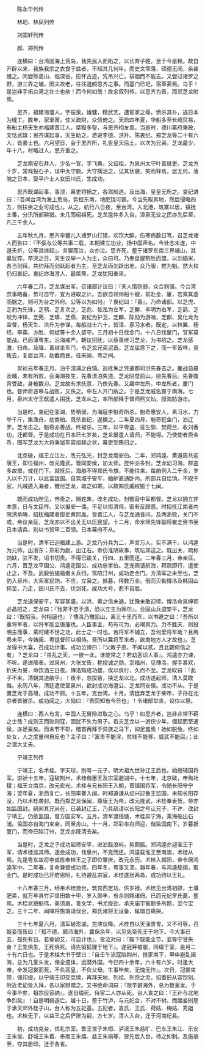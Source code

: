 <!-- { "loadSidebar": true } -->
　　陈永华列传

　　林圯、林凤列传

　　刘国轩列传

　　颜、郑列传

　　连横曰：台湾固海上荒岛，我先民入而拓之，以长育子姓，至于今是赖。故自开辟以来，我族我宗之衣食于兹者，不知其几何年。而史文零落，硕德无闻，余甚憾之。间尝陟高山、临深谷，揽怀古迹，凭吊兴亡，徘徊而不能去。又尝过诸罗之野，游三界之埔，田夫故老，往往道颜思齐之事。而基门已圯，宿草茀焉。鸟乎！是岂非手拓台湾之壮士也欤！而今何如哉！故余叙列传，以思齐为首，而郑芝龙附焉。

　　思齐，福建海澄人，字振泉。雄健，精武艺。遭宦家之辱，愤杀其仆，逃日本为缝工。数年，家渐富，仗义疏财，众信倚之。天启四年夏，华船多至长崎贸易，有船主杨天生亦福建晋江人，桀黠多智，与恩齐相友善。当是时，德川幕府秉政，文恬武嬉；思齐谋起事，天生助之。游说李德、洪升、陈衷纪、郑芝龙等二十有六人，皆豪士也。六月望日，会于恩齐所，礼告皇天后土，以次为兄弟。芝龙最少，年十八，材略过人，思齐重之。

　　芝龙南安石井人，少名一官，字飞黄。父绍祖，为泉州太守叶善继吏。芝龙方十岁，常戏投石子，误中太守额。大守擒治之，见其状貌，笑而释焉。居无何，落魄之日本，娶平户士人女田川氏，生成功。

　　思齐既谋起事，事泄，幕吏将捕之，各驾船逃。及出海，皇皇无所之。哀纪进曰：『吾闻台湾为海上荒岛，势控东南，地肥饶可霸。今当先取其地，然后侵略四方，则扶余之业可成也』。从之。航行八日夜，至台湾。入北港，筑寨以居，镇抚土番，分汛所部耕猎。未几而绍祖死。芝龙昆仲多入台，漳泉无业之民亦先后至，凡三千余人。

　　五年秋九月，思齐率健儿入诸罗山打猎，欢饮大醉，伤寒病数日笃，召芝龙诸人而告曰：『不佞与公等共事二载，本期建立功业，扬中国声名。今壮志未遂，中道夭折，公等其继起』。言罢而泣，众亦泣。思齐死，塟于诸罗东南三界埔山，其墓犹存。卒哭之日，天生议举一人为主，众曰可。乃奉盘鍉割牲而盟，以剑插米，各当剑拜，共约拜而剑跃起者为主。至芝龙而剑跃出地，众乃服，推为魁。然大权仍归衷纪。衷纪亦海澄人，最桀骜，芝龙犹阳奉焉。

　　六年春二月，芝龙谋出军。召诸部计议曰：『夫人惰则弱，众合则强。今台湾庶事略备，势可自守，宜为进取之计。吾欲自领师船十艘，前赴金、厦，若乘其虚而据之，则可为台之外府。公等以为如何』？衷纪曰：『善』。乃命诸部。以芝虎、芝豹为先锋，芝鹗、芝豸次之，芝彪、张泓为左军，芝獬、李明为右军，芝鹄、芝蛟为冲锋，芝莞、芝蟒、芝燕、衷纪为护卫，芝麟、陈勋为游哨，芝麒、吴化龙为监督，杨天生、洪升为参谋。每船战士六十，皆漳、泉习水者。既定，以林翼、杨经、李英、方胜、何斌等十余人留守。三月初十日伐金门，十八日伐厦门，官军莫能战。已而薄粤东，沿海戒严。朝议招抚，以蔡善继习芝龙，为书招之。芝龙感激，归命。及降，善继坐军门，令芝龙兄弟泥首。芝龙屈意下之，而一军皆哗，竟叛去，复居台湾，劫截商民，往来闽、粤之间。

　　崇祯元年春正月，泊于漳浦之白镇。巡抚朱之凭遣都司洪先春击之。鏖战自晨及晡，未有所败。会海潮夜生，先春漂泊失道。芝龙阴度前山，绕先春后。先春腹背受敌，身被数刃。芝龙故有求抚意，乃佚先春。又趣中左所。中左所者，厦门也。督师俞咨皋与战败，又佚之。中左人开门纳之。于是芝龙威名震于南海。七月，泉州太守王猷遣人招抚，芝龙从之，率所部降于督师熊文灿，授海防游击。

　　当是时，衷纪在澎湖，势稍弱，为海寇李魁奇所杀。魁奇惠安人，素习水，力举千斤，集渔舟，劫商舶。既杀衷纪，遂据之。二年夏四月，魁奇犯金门，泊辽罗。芝龙击之。魁奇亦善战，终被杀。三年，以平粤盗、征生黎、焚荷兰、收刘香功，迁都督。于是成功在日本已七岁矣，芝龙屡遣人请归，不能得。乃使使者赍金币，图写芝龙为大将秉钺军容烜赫之状，幕吏受贿归之。

　　北京破，福王立江左，改元弘光，封芝龙南安伯。二年，郑鸿逵、黄道周共迎唐王，即位福州，改元隆武，晋同安侯，加太师。昆仲亦多封。芝龙幼习海，群盗多故盟，或在门下。就抚后，海舶不得郑氏令旗，不能往来。每舶例入二千金，岁入以千万计，以此富敌国。自筑城于安平，舳舻直通卧内。所部兵自给饷，不取于官。凡贼遁入海者，檄付芝龙，取之如寄。以故郑氏威权振于七闽。

　　既而成功陛见，帝奇之，赐姓朱，改名成功，封御营中军都督。芝龙以拥立非本意，日与文臣忤。又以偏安一偶，不足以拒清师，密有反顾意。时招抚江南者内院洪承畴，招抚福建者御史黄熙胤，皆晋江人，与芝龙通音问。及两浙败，关门不戒，帝议亲征，芝龙亦以不出关无以压民望。十二月，命水师先锋副将崔芝赍书至日本请兵，别以书贸甲二百领。日本幕府不从。

　　当是时，清军已迫福建上游。芝龙乃分兵为二，声言万人，实不满千。以鸿逵为元帅，出浙东；郑彩为副，出江右。帝仿淮阴故事，筑坛郊送之。既出关，疏称饷缺，驻不发，诏书切责。不得已踰关，行四、五里而还。二年春三月，帝亲征。六月，晋芝龙平国公、鸿逵定国公、成功忠孝伯。芝宠疏请航海，拜疏即行，遣使止之，不及。武毅伯施福撤关兵归，驾陷汀州，成功走金门。方清军之未至也，芝豹入泉州，大索富民饷，不应，立枭之。抵暮，得数万金。俄而贝勒慱洛及韩固山猝至，乃走，田川氏不去，伏剑死，成功大号，悲不自胜。

　　芝龙退保安平，军容甚盛。以洪、黄之信未通，犹豫未敢迎师。慱洛命泉绅郭必昌招之，芝龙曰：『我非不忠于清，恐以立主为罪尔』。会固山兵迫安平，芝龙曰：『既招我，何相逼也』？慱洛乃檄固山，离三十里而军，以书邀之曰：『吾所以重将军者，以将军能立唐藩也。人臣事主，苟有可为，必竭其力。力不胜天，则投明主而事，乘时建不世之功，此士之一时也。若将军不辅立，吾何爱将军哉？且两粤未平，今铸闽、粤提督印以相待。吾所以冀将军来者，欲商地方人才故也』。芝龙得书大喜，召成功计事。成功泣谏曰：『父教子忠，不闻以贰。且北朝何信之有』？芝龙曰：『丧乱之天，一彼一此，谁能常之？若幼恶识人事』。鸿逵亦力谏，不听。遂进降表。过泉州，大张文告，艳投诚之勋。至福州，见慱洛，握手甚欢，折矢为誓，命饮酒三日夜。慱洛知成功雄，俟以俱行，久而不至。芝龙叹曰：『此子不来，清朝其道敝乎』！夜半，忽拔砦，挟芝龙以北。成功遂起师，清人莫敢侮。永历八年，清廷遣使至泉州，欲封成功海澄公、芝龙同安侯。成功不从。于是置芝龙于高俎，成功不顾。十五年，克台湾。十月，清廷弃芝龙于柴市，子孙在北京者皆被杀。成功闻之，大恸曰：『吾固知有今日也』！令诸部举丧，设位以祭。

　　连横曰：西人有言，中国人无冒险进取之心。乌乎！如思齐者，岂非非常不羁之士哉？成则王而败则寇，固犹不失为男子。若夫芝龙以一游侠少年，倔起而至通侯，亦足豪矣。而末节不彰，稽首再拜于异族之马下，抑足羞焉！始如脱兔，终如处女，人之度量何自反也？孟子曰：『富贵不能淫，贫贱不能移，威武不能屈』；此之谓大丈夫。

　　宁靖王列传

　　宁靖王，名术桂，字天球，别号一元子，明大祖九世孙辽王后也。始授辅国将军。崇祯十五年，寇破荆州，术桂偕惠王及宗室避湖中。十七年，北京破，帝殉社稷；福王立南京，改元宏光。术桂与兄长阳王入朝，晋镇国将军，令随长阳守宁海；翌年夏，浙西复亡，长阳率眷入闽。时郑遵谦从绍兴迎鲁王监国，未知长阳存没，乃以术桂袭封。既而郑芝龙保闽，尊唐王为帝，改元隆武，术桂奉表贺。帝亦如监国封。嗣闻其兄尚在，已袭封辽王，乃具疏请以长阳之号让兄子，不许，改封宁靖王。仍依监国，督方国安军。五月，清军渡钱塘，术桂奔宁海，乘海舶出石浦。监国亦自海门来会，同至舟山。十一月，郑彩率舟师迎，偕监国南下。岁暮抵厦门，而帝已陷汀州，芝龙亦降清去矣。

　　当是时，芝龙之子成功起师安平，进泊鼓浪屿，势颇振。郑鸿逵亦迎淮王于军，请术桂监其师。遂会成功，伐泉州，不克而还。鸿逵载淮王至南澳，术桂从焉。先是粤东故将李成栋奉桂王之子即位肇庆，改元永历。术桂入揭阳，帝令居鸿逵军中。二年春，复命兼督成功师。四年冬，粤事又溃。越年春，与鸿逵旋闽，取金门。是时成功已开府思明，礼待避乱宗室，术桂遂居两岛，成功待以王礼。

　　十八年春三月，经奉术桂渡台，筑宫西定坊，供岁禄。术桂见台湾初辟，土壤肥美，就万年县竹沪垦田数十甲，岁入颇丰，有余则赐诸佃。已而元妃罗氏薨，塟焉。术桂状貌魁伟，美须眉，善文学，书尤瘦劲，承天庙宇匾额多所题，至今宝之。三十二年，闻降将施琅请伐台，郑氏诸将无设备，辄暗自痛哭。

　　三十七年夏六月，清军破澎湖，克塽议降。术桂自以天潢贵冑，义不可辱，召姬妾而告曰：『孤不德，颠沛海外，冀保余年，以见先帝先王于地下。今大事已去，孤死有日。若辈幼艾，可自计也』。皆泣对曰：『殿下既能全节，妾等宁甘失身？王生俱生，王死俱死。请先驱狐狸于地下』。遂冠笄被服，同缢于室，是月二十有六日也。于是术桂大书于壁曰：『自壬午流寇陷荆州，携家南下，甲申避乱闽海，总为几茎头发，保全遗体，远潜外国。今已四十余年，六十有六岁。时逢大难，全发冠裳而死，不负高皇，不负父母。生事毕矣，无愧无怍』。次日，冠裳束带，佩印绶，以宁靖王印交克塽，再拜天地、列祖、列宗之灵，招耆旧从容饮别。附近老幼皆入拜，各以家财赠之。又书绝命词曰：『艰辛避海外，总为数茎发。于今事毕矣，祖宗应容纳』。遂自缢死。侍宦二人亦从死。台人哀之曰：『王孙与北地争烈矣』！自是明朔遂亡。越十日，塟于竹沪，与元妃合，不对不树。而姬妾别塟于承天郊外桂子山，台人称为五妃基。五妃者，袁氏、王氏、荷姑、梅姑、秀姐也。术桂无子，以益王之后俨鏒为嗣，方七岁。清人入台，迁于河南杞县。

　　初，成功克台，优礼宗室。鲁王世子朱桓、泸溪王朱慈旷、巴东王朱江、乐安王朱俊、舒城王朱着、奉南王朱熺、益王朱镐等，皆先后入台，待之如制。及施琅至，夺其册印，迁于各省。

